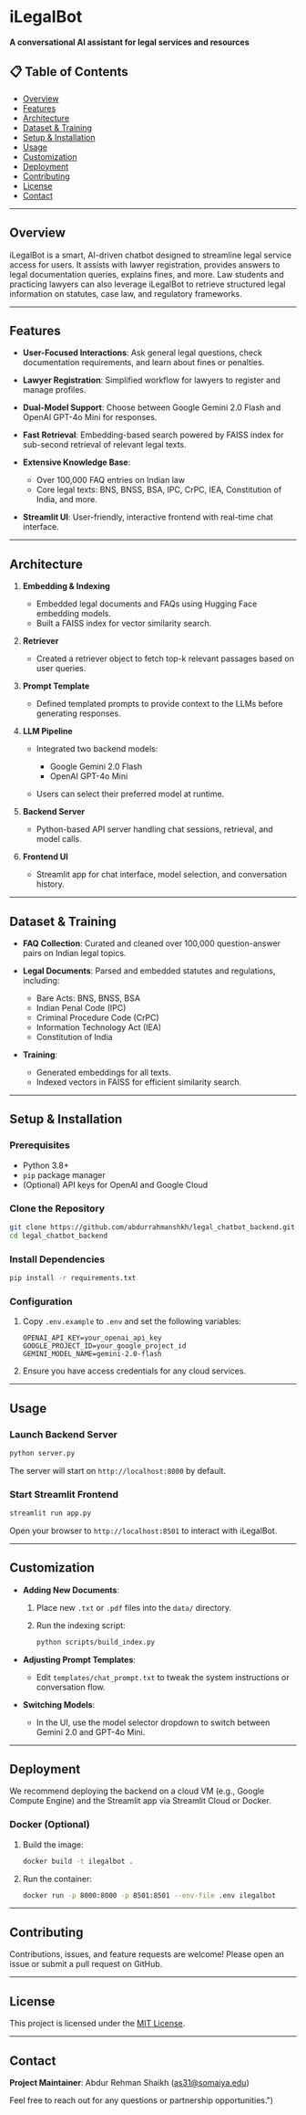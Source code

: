 # iLegalBot

**A conversational AI assistant for legal services and resources**

## 📋 Table of Contents

* [Overview](#overview)
* [Features](#features)
* [Architecture](#architecture)
* [Dataset & Training](#dataset--training)
* [Setup & Installation](#setup--installation)
* [Usage](#usage)
* [Customization](#customization)
* [Deployment](#deployment)
* [Contributing](#contributing)
* [License](#license)
* [Contact](#contact)

---

## Overview

iLegalBot is a smart, AI-driven chatbot designed to streamline legal service access for users. It assists with lawyer registration, provides answers to legal documentation queries, explains fines, and more. Law students and practicing lawyers can also leverage iLegalBot to retrieve structured legal information on statutes, case law, and regulatory frameworks.

---

## Features

* **User-Focused Interactions**: Ask general legal questions, check documentation requirements, and learn about fines or penalties.
* **Lawyer Registration**: Simplified workflow for lawyers to register and manage profiles.
* **Dual-Model Support**: Choose between Google Gemini 2.0 Flash and OpenAI GPT-4o Mini for responses.
* **Fast Retrieval**: Embedding-based search powered by FAISS index for sub-second retrieval of relevant legal texts.
* **Extensive Knowledge Base**:

  * Over 100,000 FAQ entries on Indian law
  * Core legal texts: BNS, BNSS, BSA, IPC, CrPC, IEA, Constitution of India, and more.
* **Streamlit UI**: User-friendly, interactive frontend with real-time chat interface.

---

## Architecture

1. **Embedding & Indexing**

   * Embedded legal documents and FAQs using Hugging Face embedding models.
   * Built a FAISS index for vector similarity search.
2. **Retriever**

   * Created a retriever object to fetch top-k relevant passages based on user queries.
3. **Prompt Template**

   * Defined templated prompts to provide context to the LLMs before generating responses.
4. **LLM Pipeline**

   * Integrated two backend models:

     * Google Gemini 2.0 Flash
     * OpenAI GPT-4o Mini
   * Users can select their preferred model at runtime.
5. **Backend Server**

   * Python-based API server handling chat sessions, retrieval, and model calls.
6. **Frontend UI**

   * Streamlit app for chat interface, model selection, and conversation history.

---

## Dataset & Training

* **FAQ Collection**: Curated and cleaned over 100,000 question-answer pairs on Indian legal topics.
* **Legal Documents**: Parsed and embedded statutes and regulations, including:

  * Bare Acts: BNS, BNSS, BSA
  * Indian Penal Code (IPC)
  * Criminal Procedure Code (CrPC)
  * Information Technology Act (IEA)
  * Constitution of India
* **Training**:

  * Generated embeddings for all texts.
  * Indexed vectors in FAISS for efficient similarity search.

---

## Setup & Installation

### Prerequisites

* Python 3.8+
* `pip` package manager
* (Optional) API keys for OpenAI and Google Cloud

### Clone the Repository

```bash
git clone https://github.com/abdurrahmanshkh/legal_chatbot_backend.git
cd legal_chatbot_backend
```

### Install Dependencies

```bash
pip install -r requirements.txt
```

### Configuration

1. Copy `.env.example` to `.env` and set the following variables:

   ```env
   OPENAI_API_KEY=your_openai_api_key
   GOOGLE_PROJECT_ID=your_google_project_id
   GEMINI_MODEL_NAME=gemini-2.0-flash
   ```
2. Ensure you have access credentials for any cloud services.

---

## Usage

### Launch Backend Server

```bash
python server.py
```

The server will start on `http://localhost:8000` by default.

### Start Streamlit Frontend

```bash
streamlit run app.py
```

Open your browser to `http://localhost:8501` to interact with iLegalBot.

---

## Customization

* **Adding New Documents**:

  1. Place new `.txt` or `.pdf` files into the `data/` directory.
  2. Run the indexing script:

     ```bash
     python scripts/build_index.py
     ```
* **Adjusting Prompt Templates**:

  * Edit `templates/chat_prompt.txt` to tweak the system instructions or conversation flow.
* **Switching Models**:

  * In the UI, use the model selector dropdown to switch between Gemini 2.0 and GPT-4o Mini.

---

## Deployment

We recommend deploying the backend on a cloud VM (e.g., Google Compute Engine) and the Streamlit app via Streamlit Cloud or Docker.

### Docker (Optional)

1. Build the image:

   ```bash
   docker build -t ilegalbot .
   ```
2. Run the container:

   ```bash
   docker run -p 8000:8000 -p 8501:8501 --env-file .env ilegalbot
   ```

---

## Contributing

Contributions, issues, and feature requests are welcome! Please open an issue or submit a pull request on GitHub.

---

## License

This project is licensed under the [MIT License](LICENSE).

---

## Contact

**Project Maintainer**: Abdur Rehman Shaikh ([as31@somaiya.edu](mailto:as31@somaiya.edu))

Feel free to reach out for any questions or partnership opportunities.")
